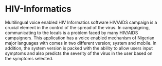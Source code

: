 # HIV-Informatics
Multilingual voice enabled HIV Informatics software
HIV/AIDS campaign is a crucial element in the control of the spread of the virus. In campaigning, communicating to the locals is a problem faced by many HIV/AIDS campaigners. This application has a voice enabled mechanism of Nigerian major languages with comes in two different version; system and mobile. In addition, the system version is packed with the ability to allow users input symptoms and also predicts the severity of the virus in the user based on the symptoms selected.
